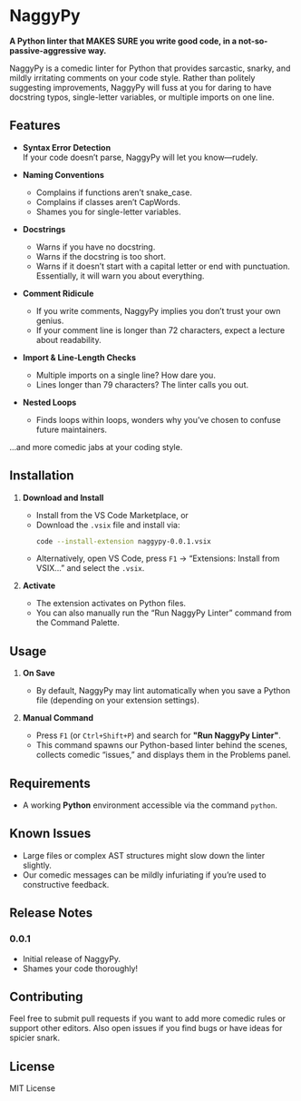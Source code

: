 # NaggyPy

**A Python linter that MAKES SURE you write good code, in a not-so-passive-aggressive way.**

NaggyPy is a comedic linter for Python that provides sarcastic, snarky, and mildly irritating comments on your code style. Rather than politely suggesting improvements, NaggyPy will fuss at you for daring to have docstring typos, single-letter variables, or multiple imports on one line.

## Features

- **Syntax Error Detection**  
  If your code doesn’t parse, NaggyPy will let you know—rudely.

- **Naming Conventions**  
  - Complains if functions aren’t snake_case.
  - Complains if classes aren’t CapWords.
  - Shames you for single-letter variables.

- **Docstrings**  
  - Warns if you have no docstring.
  - Warns if the docstring is too short.
  - Warns if it doesn’t start with a capital letter or end with punctuation.  
  Essentially, it will warn you about everything.

- **Comment Ridicule**  
  - If you write comments, NaggyPy implies you don’t trust your own genius.
  - If your comment line is longer than 72 characters, expect a lecture about readability.

- **Import & Line-Length Checks**  
  - Multiple imports on a single line? How dare you.
  - Lines longer than 79 characters? The linter calls you out.

- **Nested Loops**  
  - Finds loops within loops, wonders why you’ve chosen to confuse future maintainers.

…and more comedic jabs at your coding style.

## Installation

1. **Download and Install**  
   - Install from the VS Code Marketplace, or  
   - Download the `.vsix` file and install via:
     ```bash
     code --install-extension naggypy-0.0.1.vsix
     ```
   - Alternatively, open VS Code, press `F1` → “Extensions: Install from VSIX…” and select the `.vsix`.

2. **Activate**  
   - The extension activates on Python files.  
   - You can also manually run the “Run NaggyPy Linter” command from the Command Palette.

## Usage

1. **On Save**  
   - By default, NaggyPy may lint automatically when you save a Python file (depending on your extension settings).

2. **Manual Command**  
   - Press `F1` (or `Ctrl+Shift+P`) and search for **"Run NaggyPy Linter"**.  
   - This command spawns our Python-based linter behind the scenes, collects comedic “issues,” and displays them in the Problems panel.

## Requirements

- A working **Python** environment accessible via the command `python`.  

## Known Issues

- Large files or complex AST structures might slow down the linter slightly.  
- Our comedic messages can be mildly infuriating if you’re used to constructive feedback.

## Release Notes

### 0.0.1
- Initial release of NaggyPy. 
- Shames your code thoroughly!

## Contributing

Feel free to submit pull requests if you want to add more comedic rules or support other editors. Also open issues if you find bugs or have ideas for spicier snark.

## License

MIT License